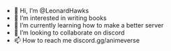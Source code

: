 - 👋 Hi, I’m @LeonardHawks
- 👀 I’m interested in writing books
- 🌱 I’m currently learning how to make a better server
- 💞️ I’m looking to collaborate on discord
- 📫 How to reach me discord.gg/animeverse

<!---
LeonardHawks/LeonardHawks is a ✨ special ✨ repository because its `README.md` (this file) appears on your GitHub profile.
You can click the Preview link to take a look at your changes.
--->
